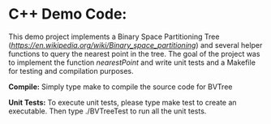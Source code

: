 # C++ Demo Code:
This demo project implements a Binary Space Partitioning Tree (*https://en.wikipedia.org/wiki/Binary_space_partitioning*) and several helper functions to query the nearest point in the tree.
The goal of the project was to implement the function *nearestPoint* and write unit tests and a Makefile for testing and compilation purposes.

**Compile:**
Simply type make to compile the source code for BVTree

**Unit Tests:**
To execute unit tests, please type make test to create an executable.
Then type ./BVTreeTest to run all the unit tests.
